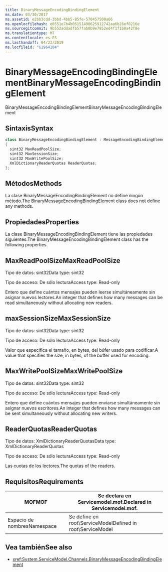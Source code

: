 ```yaml
---
title: BinaryMessageEncodingBindingElement
ms.date: 03/30/2017
ms.assetid: e2bb3cdd-3bbd-4bb5-85fe-570457500a66
ms.openlocfilehash: e0551e7b4b05151490625912742aa6b26ef0216e
ms.sourcegitcommit: 9b552addadfb57fab0b9e7852ed4f1f1b8a42f8e
ms.translationtype: MT
ms.contentlocale: es-ES
ms.lasthandoff: 04/23/2019
ms.locfileid: "61964104"
---
```

# <a name="binarymessageencodingbindingelement"></a><span data-ttu-id="9abee-102">BinaryMessageEncodingBindingElement</span><span class="sxs-lookup"><span data-stu-id="9abee-102">BinaryMessageEncodingBindingElement</span></span>
<span data-ttu-id="9abee-103">BinaryMessageEncodingBindingElement</span><span class="sxs-lookup"><span data-stu-id="9abee-103">BinaryMessageEncodingBindingElement</span></span>  
  
## <a name="syntax"></a><span data-ttu-id="9abee-104">Sintaxis</span><span class="sxs-lookup"><span data-stu-id="9abee-104">Syntax</span></span>  
  
```csharp  
class BinaryMessageEncodingBindingElement : MessageEncodingBindingElement  
{  
  sint32 MaxReadPoolSize;  
  sint32 MaxSessionSize;  
  sint32 MaxWritePoolSize;  
  XmlDictionaryReaderQuotas ReaderQuotas;  
};  
```  
  
## <a name="methods"></a><span data-ttu-id="9abee-105">Métodos</span><span class="sxs-lookup"><span data-stu-id="9abee-105">Methods</span></span>  
 <span data-ttu-id="9abee-106">La clase BinaryMessageEncodingBindingElement no define ningún método.</span><span class="sxs-lookup"><span data-stu-id="9abee-106">The BinaryMessageEncodingBindingElement class does not define any methods.</span></span>  
  
## <a name="properties"></a><span data-ttu-id="9abee-107">Propiedades</span><span class="sxs-lookup"><span data-stu-id="9abee-107">Properties</span></span>  
 <span data-ttu-id="9abee-108">La clase BinaryMessageEncodingBindingElement tiene las propiedades siguientes.</span><span class="sxs-lookup"><span data-stu-id="9abee-108">The BinaryMessageEncodingBindingElement class has the following properties.</span></span>  
  
## <a name="maxreadpoolsize"></a><span data-ttu-id="9abee-109">MaxReadPoolSize</span><span class="sxs-lookup"><span data-stu-id="9abee-109">MaxReadPoolSize</span></span>  
 <span data-ttu-id="9abee-110">Tipo de datos: sint32</span><span class="sxs-lookup"><span data-stu-id="9abee-110">Data type: sint32</span></span>  
  
 <span data-ttu-id="9abee-111">Tipo de acceso: De sólo lectura</span><span class="sxs-lookup"><span data-stu-id="9abee-111">Access type: Read-only</span></span>  
  
 <span data-ttu-id="9abee-112">Entero que define cuántos mensajes pueden leerse simultáneamente sin asignar nuevos lectores.</span><span class="sxs-lookup"><span data-stu-id="9abee-112">An integer that defines how many messages can be read simultaneously without allocating new readers.</span></span>  
  
## <a name="maxsessionsize"></a><span data-ttu-id="9abee-113">maxSessionSize</span><span class="sxs-lookup"><span data-stu-id="9abee-113">MaxSessionSize</span></span>  
 <span data-ttu-id="9abee-114">Tipo de datos: sint32</span><span class="sxs-lookup"><span data-stu-id="9abee-114">Data type: sint32</span></span>  
  
 <span data-ttu-id="9abee-115">Tipo de acceso: De sólo lectura</span><span class="sxs-lookup"><span data-stu-id="9abee-115">Access type: Read-only</span></span>  
  
 <span data-ttu-id="9abee-116">Valor que especifica el tamaño, en bytes, del búfer usado para codificar.</span><span class="sxs-lookup"><span data-stu-id="9abee-116">A value that specifies the size, in bytes, of the buffer used for encoding.</span></span>  
  
## <a name="maxwritepoolsize"></a><span data-ttu-id="9abee-117">MaxWritePoolSize</span><span class="sxs-lookup"><span data-stu-id="9abee-117">MaxWritePoolSize</span></span>  
 <span data-ttu-id="9abee-118">Tipo de datos: sint32</span><span class="sxs-lookup"><span data-stu-id="9abee-118">Data type: sint32</span></span>  
  
 <span data-ttu-id="9abee-119">Tipo de acceso: De sólo lectura</span><span class="sxs-lookup"><span data-stu-id="9abee-119">Access type: Read-only</span></span>  
  
 <span data-ttu-id="9abee-120">Entero que define cuántos mensajes pueden enviarse simultáneamente sin asignar nuevos escritores.</span><span class="sxs-lookup"><span data-stu-id="9abee-120">An integer that defines how many messages can be sent simultaneously without allocating new writers.</span></span>  
  
## <a name="readerquotas"></a><span data-ttu-id="9abee-121">ReaderQuotas</span><span class="sxs-lookup"><span data-stu-id="9abee-121">ReaderQuotas</span></span>  
 <span data-ttu-id="9abee-122">Tipo de datos: XmlDictionaryReaderQuotas</span><span class="sxs-lookup"><span data-stu-id="9abee-122">Data type: XmlDictionaryReaderQuotas</span></span>  
  
 <span data-ttu-id="9abee-123">Tipo de acceso: De sólo lectura</span><span class="sxs-lookup"><span data-stu-id="9abee-123">Access type: Read-only</span></span>  
  
 <span data-ttu-id="9abee-124">Las cuotas de los lectores.</span><span class="sxs-lookup"><span data-stu-id="9abee-124">The quotas of the readers.</span></span>  
  
## <a name="requirements"></a><span data-ttu-id="9abee-125">Requisitos</span><span class="sxs-lookup"><span data-stu-id="9abee-125">Requirements</span></span>  
  
|<span data-ttu-id="9abee-126">MOF</span><span class="sxs-lookup"><span data-stu-id="9abee-126">MOF</span></span>|<span data-ttu-id="9abee-127">Se declara en Servicemodel.mof.</span><span class="sxs-lookup"><span data-stu-id="9abee-127">Declared in Servicemodel.mof.</span></span>|  
|---------|-----------------------------------|  
|<span data-ttu-id="9abee-128">Espacio de nombres</span><span class="sxs-lookup"><span data-stu-id="9abee-128">Namespace</span></span>|<span data-ttu-id="9abee-129">Se define en root\ServiceModel</span><span class="sxs-lookup"><span data-stu-id="9abee-129">Defined in root\ServiceModel</span></span>|  
  
## <a name="see-also"></a><span data-ttu-id="9abee-130">Vea también</span><span class="sxs-lookup"><span data-stu-id="9abee-130">See also</span></span>

- <xref:System.ServiceModel.Channels.BinaryMessageEncodingBindingElement>
